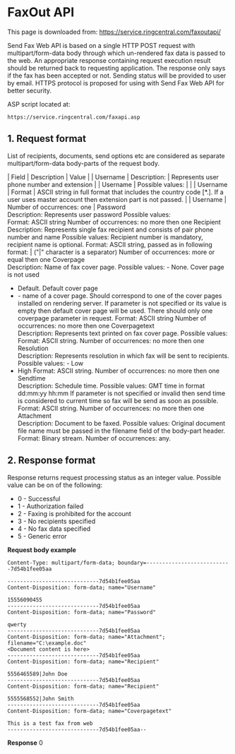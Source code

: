 FaxOut API
==========

This page is downloaded from: https://service.ringcentral.com/faxoutapi/

Send Fax Web API is based on a single HTTP POST request with multipart/form-data body through which un-rendered fax data is passed to the web. An appropriate response containing request execution result should be returned back to requesting application. The response only says if the fax has been accepted or not. Sending status will be provided to user by email. HTTPS protocol is proposed for using with Send Fax Web API for better security.

ASP script located at:

`https://service.ringcentral.com/faxapi.asp`

## 1. Request format

List of recipients, documents, send options etc are considered as separate multipart/form-data body-parts of the request body.

| Field | Description | Value |
| Username | Description: | Represents user phone number and extension |
| Username | Possible values: | |
| Username | Format | ASCII string in full format that includes the country code <phonenumber>[*<extension>.]. If a user uses master account then extension part is not passed. |
| Username | Number of occurrences: one |
Password	
Description:	Represents user password
Possible values:	
Format:	ASCII string
Number of occurrences:	no more then one
Recipient	
Description:	Represents single fax recipient and consists of pair phone number and name
Possible values:	Recipient number is mandatory, recipient name is optional.
Format:	ASCII string, passed as in following format: <recipient number>|<recipient name> ("|" character is a separator)
Number of occurrences:	more or equal then one
Coverpage	
Description:	Name of fax cover page.
Possible values:	-	None. Cover page is not used
-	Default. Default cover page
-	<Name> - name of a cover page. Should correspond to one of the cover pages installed on rendering server.
If parameter is not specified or its value is empty then default cover page will be used. There should only one coverpage parameter in request.
Format:	ASCII string
Number of occurrences:	no more then one
Coverpagetext	
Description:	Represents text printed on fax cover page.
Possible values:	
Format:	ASCII string.
Number of occurrences:	no more then one
Resolution	
Description:	Represents resolution in which fax will be sent to recipients.
Possible values:	-	Low
-	High
Format:	ASCII string.
Number of occurrences:	no more then one
Sendtime	
Description:	Schedule time.
Possible values:	GMT time in format dd:mm:yy hh:mm If parameter is not specified or invalid then send time is considered to current time so fax will be send as soon as possible.
Format:	ASCII string.
Number of occurrences:	no more then one
Attachment	
Description:	Document to be faxed.
Possible values:	Original document file name must be passed in the filename field of the body-part header.
Format:	Binary stream.
Number of occurrences:	any.

## 2. Response format

Response returns request processing status as an integer value. Possible value can be on of the following:

* 0 - Successful
* 1 - Authorization failed
* 2 - Faxing is prohibited for the account
* 3 - No recipients specified
* 4 - No fax data specified
* 5 - Generic error

**Request body example**

```mime
Content-Type: multipart/form-data; boundary=---------------------------7d54b1fee05aa

-----------------------------7d54b1fee05aa
Content-Disposition: form-data; name="Username"

15556090455
-----------------------------7d54b1fee05aa
Content-Disposition: form-data; name="Password"

qwerty
-----------------------------7d54b1fee05aa
Content-Disposition: form-data; name="Attachment"; filename="C:\example.doc" 
<Document content is here>
-----------------------------7d54b1fee05aa
Content-Disposition: form-data; name="Recipient"

5556465589|John Doe
-----------------------------7d54b1fee05aa
Content-Disposition: form-data; name="Recipient"

5555568552|John Smith
-----------------------------7d54b1fee05aa
Content-Disposition: form-data; name="Coverpagetext"

This is a test fax from web
-----------------------------7d54b1fee05aa--
```

**Response**
0
